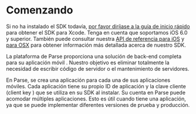 # Comenzando
 
Si no ha instalado el SDK todavía, [por favor diríjase a la guía de inicio rápido](/apps/quickstart)  para obtener el SDK para Xcode. Tenga en cuenta que soportamos iOS 6.0 y superior. También puede consultar nuestra [API de referencia para iOS](/docs/ios/api) y [para OSX](/docs/osx/api) para obtener información más detallada acerca de nuestro SDK.
 
La plataforma de Parse proporciona una solución de back-end completa para su aplicación móvil . Nuestro objetivo es eliminar totalmente la necesidad de escribir código de servidor o el mantenimiento de servidores.
 
En Parse, se crea una aplicación para cada una de sus aplicaciones móviles. Cada aplicación tiene su propio ID de aplicación y la clave cliente (client key ) que se utiliza en su SDK al instalar. Su cuenta en Parse puede acomodar múltiples aplicaciones. Esto es útil cuando tiene una aplicación, ya que se puede implementar diferentes versiones de prueba y producción.
